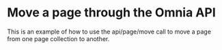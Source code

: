 # Move a page through the Omnia API
This is an example of how to use the api/page/move call to move a page from one page collection to another.

